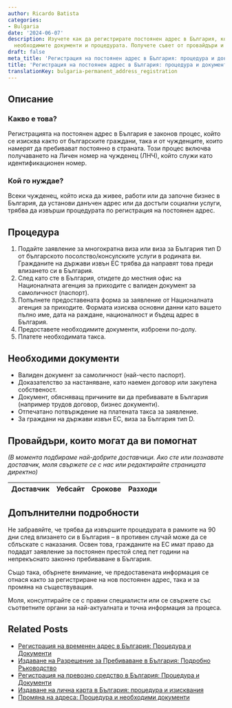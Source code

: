 ```yaml
---
author: Ricardo Batista
categories:
- Bulgaria
date: '2024-06-07'
description: Изучете как да регистрирате постоянен адрес в България, кой го нуждае,
  необходимите документи и процедурата. Получете съвет от провайдъри и срокове.
draft: false
meta_title: 'Регистрация на постоянен адрес в България: процедура и документи'
title: 'Регистрация на постоянен адрес в България: процедура и документи'
translationKey: bulgaria-permanent_address_registration
---
```



## Описание
### Какво е това?
Регистрацията на постоянен адрес в България е законов процес, който се изисква както от българските граждани, така и от чужденците, които намерят да пребивават постоянно в страната. Този процес включва получаването на Личен номер на чужденец (ЛНЧ), който служи като идентификационен номер.

### Кой го нуждае?
Всеки чужденец, който иска да живее, работи или да започне бизнес в България, да установи данъчен адрес или да достъпи социални услуги, трябва да извърши процедурата по регистрация на постоянен адрес.

## Процедура
1. Подайте заявление за многократна виза или виза за България тип D от българското посолство/консулските услуги в родината ви. Гражданите на държави извън ЕС трябва да направят това преди влизането си в България.
2. След като сте в България, отидете до местния офис на Националната агенция за приходите с валиден документ за самоличност (паспорт).
3. Попълнете предоставената форма за заявление от Националната агенция за приходите. Формата изисква основни данни като вашето пълно име, дата на раждане, националност и бъдещ адрес в България.
4. Предоставете необходимите документи, изброени по-долу.
5. Платете необходимата такса.

## Необходими документи
- Валиден документ за самоличност (най-често паспорт).
- Доказателство за настаняване, като наемен договор или закупена собственост.
- Документ, обясняващ причините ви да пребивавате в България (например трудов договор, бизнес документи).
- Отпечатано потвърждение на платената такса за заявление.
- За граждани на държави извън ЕС, виза за България тип D.

## Провайдъри, които могат да ви помогнат

_(В момента подбираме най-добрите доставчици. Ако сте или познавате доставчик, моля свържете се с нас или редактирайте страницата директно)_

| Доставчик       |     Уебсайт     |     Срокове       |       Разходи    |
| --------------- | --------------- |  :-------------: | :-------------: |


## Допълнителни подробности
Не забравяйте, че трябва да извършите процедурата в рамките на 90 дни след влизането си в България – в противен случай може да се сблъскате с наказания. Освен това, гражданите на ЕС имат право да подадат заявление за постоянен престой след пет години на непрекъснато законно пребиваване в България.

Също така, обърнете внимание, че предоставената информация се отнася както за регистриране на нов постоянен адрес, така и за промяна на съществуващия.

Моля, консултирайте се с правни специалисти или се свържете със съответните органи за най-актуалната и точна информация за процеса.


## Related Posts

- [Регистрация на временен адрес в България: Процедура и Документи](https://tramitit.com/bg/guides/bulgaria/registratsiia_na_vremenen_adres/)
- [Издаване на Разрешение за Пребиваване в България: Подробно Ръководство](https://tramitit.com/bg/guides/bulgaria/izdavane_na_razreshenie_za_prebivavane/)
- [Регистрация на превозно средство в България: Процедура и Документи](https://tramitit.com/bg/guides/bulgaria/registratsiia_na_novo_prevozno_sredstvo/)
- [Издаване на лична карта в България: процедура и изисквания](https://tramitit.com/bg/guides/bulgaria/izdavane_na_lichna_karta/)
- [Промяна на адреса: Процедура и необходими документи](https://tramitit.com/bg/guides/bulgaria/promiana_na_nastoiashch_adres/)